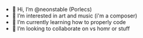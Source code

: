 - 👋 Hi, I’m @neonstable (Porlecs)
- 👀 I’m interested in art and music (i'm a composer)
- 🌱 I’m currently learning how to properly code
- 💞️ I’m looking to collaborate on vs homr or stuff 
<!---
neonstable/neonstable is a ✨ special ✨ repository because its `README.md` (this file) appears on your GitHub profile.
You can click the Preview link to take a look at your changes.
--->
